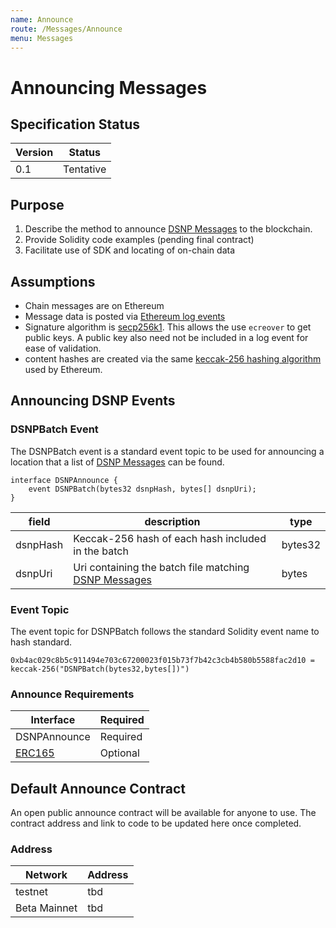 ```yaml
---
name: Announce
route: /Messages/Announce
menu: Messages
---
```

# Announcing Messages

## Specification Status

| Version | Status |
---------- | ---------
| 0.1     | Tentative |

## Purpose
1. Describe the method to announce [DSNP Messages](/DSNP/Overview) to the blockchain.
1. Provide Solidity code examples (pending final contract)
1. Facilitate use of SDK and locating of on-chain data

## Assumptions
* Chain messages are on Ethereum
* Message data is posted via [Ethereum log events](https://medium.com/mycrypto/understanding-event-logs-on-the-ethereum-blockchain-f4ae7ba50378)
* Signature algorithm is [secp256k1](https://en.bitcoin.it/wiki/Secp256k1). This allows the use `ecreover`
  to get public keys. A public key also need not be included in a log event for ease of validation.
* content hashes are created via the same [keccak-256 hashing algorithm](https://en.wikipedia.org/wiki/SHA-3) used by Ethereum.

## Announcing DSNP Events

### DSNPBatch Event

The DSNPBatch event is a standard event topic to be used for announcing a location that a list of [DSNP Messages](/DSNP/DSNP-Messages) can be found.

```solidity
interface DSNPAnnounce {
    event DSNPBatch(bytes32 dsnpHash, bytes[] dsnpUri);
}
```

| field | description | type |
|-------|-------------|------|
| dsnpHash | Keccak-256 hash of each hash included in the batch | bytes32 |
| dsnpUri | Uri containing the batch file matching [DSNP Messages](/DSNP/Overview) | bytes |


### Event Topic

The event topic for DSNPBatch follows the standard Solidity event name to hash standard.
```
0xb4ac029c8b5c911494e703c67200023f015b73f7b42c3cb4b580b5588fac2d10 = keccak-256("DSNPBatch(bytes32,bytes[])")
```

### Announce Requirements

| Interface | Required |
|-----------|----------|
| DSNPAnnounce | Required |
| [ERC165](https://eips.ethereum.org/EIPS/eip-165) | Optional |

## Default Announce Contract

An open public announce contract will be available for anyone to use.
The contract address and link to code to be updated here once completed.

### Address

| Network | Address |
|---------|---------|
| testnet | tbd |
| Beta Mainnet | tbd |
